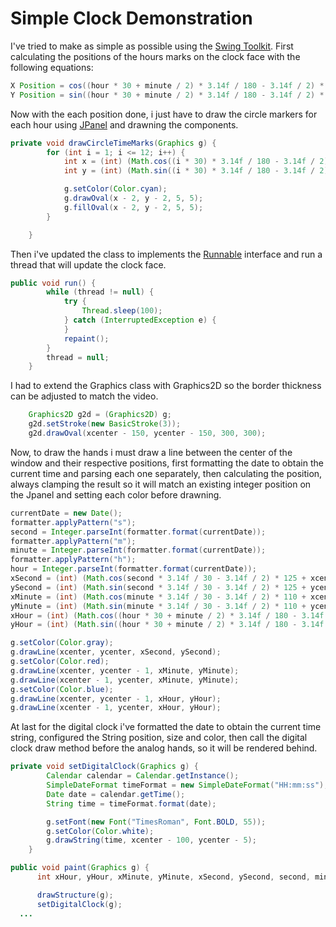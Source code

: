 # Simple Clock Demonstration
I've tried to make as simple as possible using the [Swing Toolkit](https://docs.oracle.com/javase/7/docs/api/javax/swing/package-summary.html). First calculating the positions of the hours marks on the clock face with the following equations:

```java
X Position = cos((hour * 30 + minute / 2) * 3.14f / 180 - 3.14f / 2) * 90);
Y Position = sin((hour * 30 + minute / 2) * 3.14f / 180 - 3.14f / 2) * 90);
```
Now with the each position done, i just have to draw the circle markers for each hour using [JPanel](https://docs.oracle.com/javase/7/docs/api/javax/swing/JPanel.html) and drawning the components.
```java
private void drawCircleTimeMarks(Graphics g) {
		for (int i = 1; i <= 12; i++) {
			int x = (int) (Math.cos((i * 30) * 3.14f / 180 - 3.14f / 2) * 135 + xcenter);
			int y = (int) (Math.sin((i * 30) * 3.14f / 180 - 3.14f / 2) * 135 + ycenter);

			g.setColor(Color.cyan);
			g.drawOval(x - 2, y - 2, 5, 5);
			g.fillOval(x - 2, y - 2, 5, 5);
		}

	}
```

Then i've updated the class to implements the [Runnable](https://docs.oracle.com/javase/7/docs/api/java/lang/Runnable.html) interface and run a thread that will update the clock face.

```java
public void run() {
		while (thread != null) {
			try {
				Thread.sleep(100);
			} catch (InterruptedException e) {
			}
			repaint();
		}
		thread = null;
	}
```
I had to extend the Graphics class with Graphics2D so the border thickness can be adjusted to match the video.
```java
    Graphics2D g2d = (Graphics2D) g;
    g2d.setStroke(new BasicStroke(3));
    g2d.drawOval(xcenter - 150, ycenter - 150, 300, 300);
```
Now, to draw the hands i must draw a line between the center of the window and their respective positions, first formatting the date to obtain the current time and parsing each one separately, then calculating the position, always clamping the result so it will match an existing integer position on the Jpanel and setting each color before drawning.
```java
currentDate = new Date();
formatter.applyPattern("s");
second = Integer.parseInt(formatter.format(currentDate));
formatter.applyPattern("m");
minute = Integer.parseInt(formatter.format(currentDate));
formatter.applyPattern("h");
hour = Integer.parseInt(formatter.format(currentDate));
xSecond = (int) (Math.cos(second * 3.14f / 30 - 3.14f / 2) * 125 + xcenter);
ySecond = (int) (Math.sin(second * 3.14f / 30 - 3.14f / 2) * 125 + ycenter);
xMinute = (int) (Math.cos(minute * 3.14f / 30 - 3.14f / 2) * 110 + xcenter);
yMinute = (int) (Math.sin(minute * 3.14f / 30 - 3.14f / 2) * 110 + ycenter);
xHour = (int) (Math.cos((hour * 30 + minute / 2) * 3.14f / 180 - 3.14f / 2) * 90 + xcenter);
yHour = (int) (Math.sin((hour * 30 + minute / 2) * 3.14f / 180 - 3.14f / 2) * 90 + ycenter);

g.setColor(Color.gray);
g.drawLine(xcenter, ycenter, xSecond, ySecond);
g.setColor(Color.red);
g.drawLine(xcenter, ycenter - 1, xMinute, yMinute);
g.drawLine(xcenter - 1, ycenter, xMinute, yMinute);
g.setColor(Color.blue);
g.drawLine(xcenter, ycenter - 1, xHour, yHour);
g.drawLine(xcenter - 1, ycenter, xHour, yHour);
```

At last for the digital clock i've formatted the date to obtain the current time string, configured the String position, size and color, then call the digital clock draw method before the analog hands, so it will be rendered behind.

```java
private void setDigitalClock(Graphics g) {
		Calendar calendar = Calendar.getInstance();
		SimpleDateFormat timeFormat = new SimpleDateFormat("HH:mm:ss");
		Date date = calendar.getTime();
		String time = timeFormat.format(date);

		g.setFont(new Font("TimesRoman", Font.BOLD, 55));
		g.setColor(Color.white);
		g.drawString(time, xcenter - 100, ycenter - 5);
	}
  ```
  ```java
  public void paint(Graphics g) {
		int xHour, yHour, xMinute, yMinute, xSecond, ySecond, second, minute, hour;

		drawStructure(g);
		setDigitalClock(g);
    ...  
